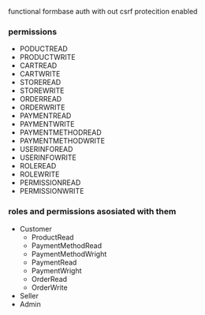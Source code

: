 functional formbase auth with out csrf protecition enabled



### permissions

- PODUCTREAD
- PRODUCTWRITE
- CARTREAD
- CARTWRITE
- STOREREAD
- STOREWRITE
- ORDERREAD
- ORDERWRITE
- PAYMENTREAD
- PAYMENTWRITE
- PAYMENTMETHODREAD
- PAYMENTMETHODWRITE
- USERINFOREAD
- USERINFOWRITE
- ROLEREAD
- ROLEWRITE
- PERMISSIONREAD
- PERMISSIONWRITE


### roles and permissions asosiated with them

- Customer
    - ProductRead
    - PaymentMethodRead
    - PaymentMethodWright
    - PaymentRead
    - PaymentWright
    - OrderRead
    - OrderWrite
- Seller
- Admin